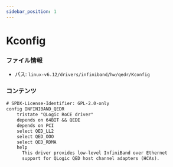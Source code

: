 ```yaml
---
sidebar_position: 1
---
```

# Kconfig

### ファイル情報

- パス: `linux-v6.12/drivers/infiniband/hw/qedr/Kconfig`

### コンテンツ

```txt
# SPDX-License-Identifier: GPL-2.0-only
config INFINIBAND_QEDR
	tristate "QLogic RoCE driver"
	depends on 64BIT && QEDE
	depends on PCI
	select QED_LL2
	select QED_OOO
	select QED_RDMA
	help
	  This driver provides low-level InfiniBand over Ethernet
	  support for QLogic QED host channel adapters (HCAs).

```
